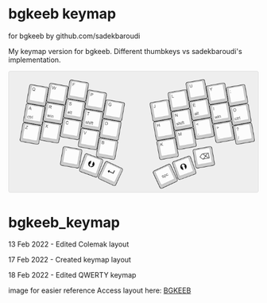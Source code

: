 # bgkeeb keymap 
for bgkeeb by github.com/sadekbaroudi

My keymap version for bgkeeb. Different thumbkeys vs sadekbaroudi's implementation.

![bgkeeb colemak layout](./images/bgkeeb.png "keymap")

# bgkeeb_keymap
13 Feb 2022 - Edited Colemak layout

17 Feb 2022 - Created keymap layout 

18 Feb 2022 - Edited QWERTY keymap

image for easier reference
Access layout here: [BGKEEB](http://www.keyboard-layout-editor.com/#/gists/191f4f5232b2b0d154fcab026a305150)